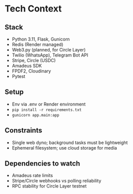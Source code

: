 # Tech Context

## Stack
- Python 3.11, Flask, Gunicorn
- Redis (Render managed)
- Web3.py (planned, for Circle Layer)
- Twilio (WhatsApp), Telegram Bot API
- Stripe, Circle (USDC)
- Amadeus SDK
- FPDF2, Cloudinary
- Pytest

## Setup
- Env via .env or Render environment
- `pip install -r requirements.txt`
- `gunicorn app.main:app`

## Constraints
- Single web dyno; background tasks must be lightweight
- Ephemeral filesystem; use cloud storage for media

## Dependencies to watch
- Amadeus rate limits
- Stripe/Circle webhooks vs polling reliability
- RPC stability for Circle Layer testnet 